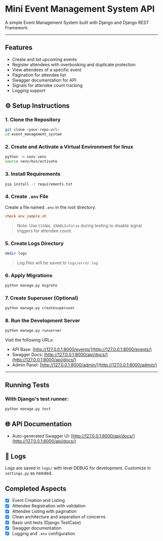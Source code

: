 #  Mini Event Management System API

A simple Event Management System built with Django and Django REST Framework

---

## Features

* Create and list upcoming events
* Register attendees with overbooking and duplicate protection
* View attendees of a specific event
* Pagination for attendee list 
* Swagger documentation for API
* Signals for attendee count tracking
* Logging support


## ⚙️ Setup Instructions

### 1. Clone the Repository

```bash
git clone <your-repo-url>
cd event_management_system
```

### 2. Create and Activate a Virtual Environment for linux

```bash
python -m venv venv
source venv/bin/activate
```

### 3. Install Requirements

```bash
pip install -r requirements.txt
```

### 4. Create `.env` File

Create a file named `.env` in the root directory:

```ini
check env_sample.sh
```

> Note: Use `SIGNAL_ENABLE=False` during testing to disable signal triggers for attendee count.

### 5. Create Logs Directory

```bash
mkdir logs
```

> Log files will be saved to `logs/error.log`

### 6. Apply Migrations

```bash
python manage.py migrate
```

### 7. Create Superuser (Optional)

```bash
python manage.py createsuperuser
```

### 8. Run the Development Server

```bash
python manage.py runserver
```

Visit the following URLs:

* API Base: [http://127.0.0.1:8000/events/](http://127.0.0.1:8000/events/)
* Swagger Docs: [http://127.0.0.1:8000/api/docs/](http://127.0.0.1:8000/api/docs/)
* Admin Panel: [http://127.0.0.1:8000/admin/](http://127.0.0.1:8000/admin/)

---

## Running Tests

### With Django's test runner:

```bash
python manage.py test
```



## 🌐 API Documentation

* Auto-generated Swagger UI: [http://127.0.0.1:8000/api/docs/](http://127.0.0.1:8000/api/docs/)


## 📂 Logs

Logs are saved in `logs/` with level DEBUG for development. Customize in `settings.py` as needed.



## Completed Aspects

* [x] Event Creation and Listing
* [x] Attendee Registration with validation
* [x] Attendee Listing with pagination
* [x] Clean architecture and separation of concerns
* [x] Basic unit tests (Django TestCase)
* [x] Swagger documentation
* [x] Logging and `.env` configuration
